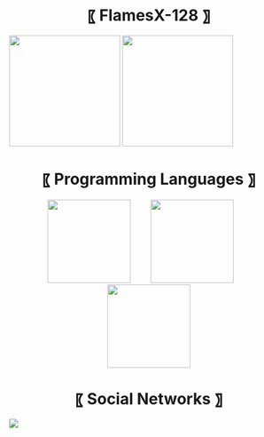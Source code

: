<h1 align="center"> 〖 FlamesX-128 〗 </h1>

<img src="https://github-readme-stats.vercel.app/api?username=FlamesX-128&show_icons=true&theme=radical" style="max-widht:100%;" height="200">
<img src="https://github-readme-stats.vercel.app/api/top-langs/?username=FlamesX-128&theme=radical" style="max-widht:100%;" height="200">

<h1 align="center"> 〖 Programming Languages 〗 </h1>

<h5 align="center">
<img src="https://user-images.githubusercontent.com/78381898/106524536-521f5300-64a8-11eb-9a2a-c5b64f90d205.png" wight="150" height="150" />  ‍  ‍  ‍  ‍  ‍  ‍  ‍  ‍  ‍  ‍  <img src="https://user-images.githubusercontent.com/78381898/106524543-53e91680-64a8-11eb-9fe0-e3504c7fef66.png" wight="150" height="150" />  ‍  ‍  ‍  ‍  ‍  ‍  ‍  ‍  ‍  <img src="https://user-images.githubusercontent.com/78381898/106524548-5481ad00-64a8-11eb-8da6-8c8f2f476254.png" wight="150" height="150" />
</h5>

<h1 align="center"> 〖 Social Networks 〗 </h1>

<img src="https://komarev.com/ghpvc/?username=FlamesX-128">
<!--
**FlamesX-128/FlamesX-128** is a ✨ _special_ ✨ repository because its `README.md` (this file) appears on your GitHub profile.

Here are some ideas to get you started:

- 🔭 I’m currently working on ...
- 🌱 I’m currently learning ...
- 👯 I’m looking to collaborate on ...
- 🤔 I’m looking for help with ...
- 💬 Ask me about ...
- 📫 How to reach me: ...
- 😄 Pronouns: ...
- ⚡ Fun fact: ...
-->
